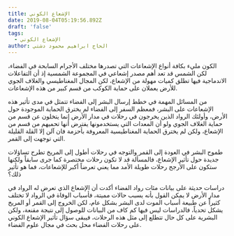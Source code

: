 ```yaml
---
title: الإشعاع الكوني
date: 2019-08-04T05:19:56.892Z
draft: 'false'
tags:
  - الإشعاع الكوني
author: الحاج ابراهيم محمود دشتي
---
```

الكون مليء بكافة أنواع الإشعاعات التي تصدرها مختلف الأجرام السابحة في الفضاء، لكن الشمس قد تعد أهم مصدر إشعاعي في المجموعة الشمسية إذ أن التفاعلات الاندماجية فيها تطلق كميات مهولة من الإشعاع، لكن المجال المغناطيسي والغلاف الجوي للأرض يعملان على حماية الكوكب من قسم كبير من هذه الإشعاعات.



من المسائل المهمة في خطط إرسال البشر إلى الفضاء تتمثل في مدى تأثير هذه الإشعاعات على البشر، فمعظم السفر إلى الفضاء لم يخترق الحماية الموجودة حول الأرض، وأولئك الرواد الذين يخرجون في رحلات في مدار الأرض إنما يتخلون عن قسم من حماية الغلاف الجوي ولو أن المعدات التي يستخدمونها يفترض أنها تحميهم من قسم من الإشعاع، ولكن لم يخترق الحماية المغناطيسية المعروفة بأحزمة فان آلن إلا القلة القليلة التي توجهت إلى القمر.



طموح البشر في العودة إلى القمر والتوجه في رحلات أطول إلى المريخ تطرح تساؤلات جديدة حول تأثير الإشعاع، فالمسألة قد لا تكون رحلات مختصرة كما جرى سابقاً ولكنها ستكون على الأرجح رحلات طويلة الأمد مما يعني تعرضاً أكبر للإشعاعات، فما هو تأثير ذلك؟



دراسات حديثة على بيانات مئات رواد الفضاء أكدت أن الإشعاع الذي تعرض له الرواد في مدار الأرض لا يمكن القول بأنه يسبب حالات مميتة، فأسباب الوفاة في الرواد لا تختلف كثيراً عن طبيعة أسباب الموت لدى البشر بشكل عام، لكن الخروج إلى القمر أو المريخ يشكل تحدياً، فالدراسات ليس فيها كم كاف من البيانات للوصول إلى نتيجة مقنعة، ولكن البشرية على كل حال تتطلع إلى مثل هذه الرحلات، فيبقى سؤال تأثير الإشعاع الكوني على رحلات الفضاء محل بحث في مجال علوم الفضاء.
